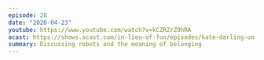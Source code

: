 ```yaml
---
episode: 28
date: "2020-04-23"
youtube: https://www.youtube.com/watch?v=kCZRZrZ9hRA
acast: https://shows.acast.com/in-lieu-of-fun/episodes/kate-darling-on-human-robot-interactions-april-23-2020
summary: Discussing robots and the meaning of belonging
---
```

